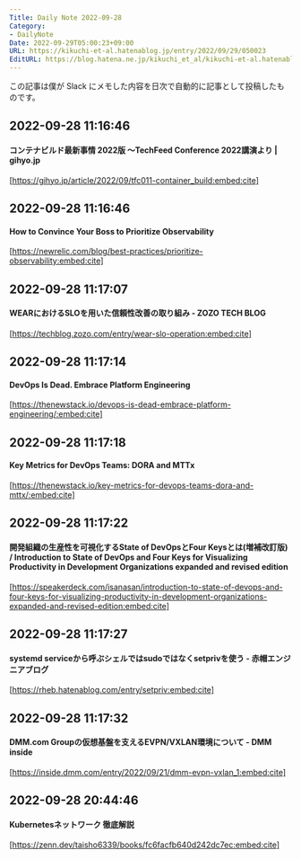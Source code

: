 ```yaml
---
Title: Daily Note 2022-09-28
Category:
- DailyNote
Date: 2022-09-29T05:00:23+09:00
URL: https://kikuchi-et-al.hatenablog.jp/entry/2022/09/29/050023
EditURL: https://blog.hatena.ne.jp/kikuchi_et_al/kikuchi-et-al.hatenablog.jp/atom/entry/4207112889922854852
---
```


この記事は僕が Slack にメモした内容を日次で自動的に記事として投稿したものです。

## 2022-09-28 11:16:46


#### コンテナビルド最新事情 2022版 ～TechFeed Conference 2022講演より | gihyo.jp


[https://gihyo.jp/article/2022/09/tfc011-container_build:embed:cite]


## 2022-09-28 11:16:46


#### How to Convince Your Boss to Prioritize Observability


[https://newrelic.com/blog/best-practices/prioritize-observability:embed:cite]


## 2022-09-28 11:17:07


#### WEARにおけるSLOを用いた信頼性改善の取り組み - ZOZO TECH BLOG


[https://techblog.zozo.com/entry/wear-slo-operation:embed:cite]


## 2022-09-28 11:17:14


#### DevOps Is Dead. Embrace Platform Engineering


[https://thenewstack.io/devops-is-dead-embrace-platform-engineering/:embed:cite]


## 2022-09-28 11:17:18


#### Key Metrics for DevOps Teams: DORA and MTTx


[https://thenewstack.io/key-metrics-for-devops-teams-dora-and-mttx/:embed:cite]


## 2022-09-28 11:17:22


#### 開発組織の生産性を可視化するState of DevOpsとFour Keysとは(増補改訂版) / Introduction to State of DevOps and Four Keys for Visualizing Productivity in Development Organizations expanded and revised edition


[https://speakerdeck.com/isanasan/introduction-to-state-of-devops-and-four-keys-for-visualizing-productivity-in-development-organizations-expanded-and-revised-edition:embed:cite]


## 2022-09-28 11:17:27


#### systemd serviceから呼ぶシェルではsudoではなくsetprivを使う - 赤帽エンジニアブログ


[https://rheb.hatenablog.com/entry/setpriv:embed:cite]


## 2022-09-28 11:17:32


#### DMM.com Groupの仮想基盤を支えるEVPN/VXLAN環境について - DMM inside


[https://inside.dmm.com/entry/2022/09/21/dmm-evpn-vxlan_1:embed:cite]


## 2022-09-28 20:44:46


#### Kubernetesネットワーク 徹底解説


[https://zenn.dev/taisho6339/books/fc6facfb640d242dc7ec:embed:cite]


